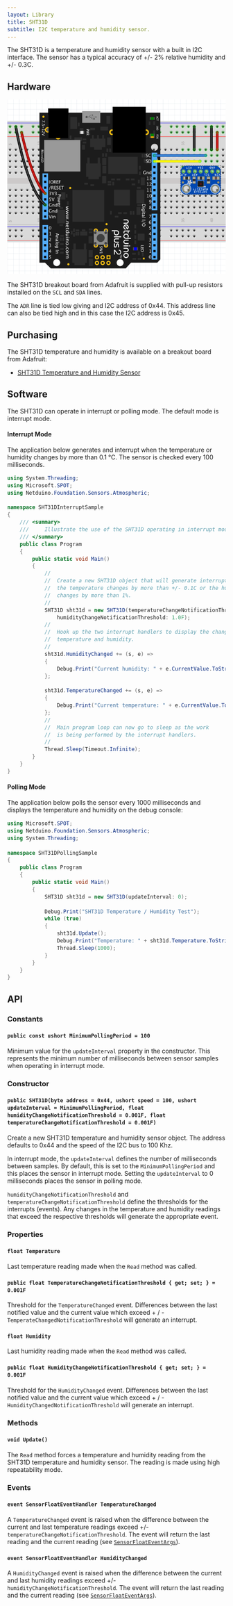 ```yaml
---
layout: Library
title: SHT31D
subtitle: I2C temperature and humidity sensor.
---
```


The SHT31D is a temperature and humidity sensor with a built in I2C interface.  The sensor has a typical accuracy of +/- 2% relative humidity and +/- 0.3C.

## Hardware

![Adafruit SHT31D on Breadboard](SHT31DOnBreadboard.png)

The SHT31D breakout board from Adafruit is supplied with pull-up resistors installed on the `SCL` and `SDA` lines.

The `ADR` line is tied low giving and I2C address of 0x44.  This address line can also be tied high and in this case the I2C address is 0x45.

## Purchasing

The SHT31D temperature and humidity is available on a breakout board from Adafruit:

* [SHT31D Temperature and Humidity Sensor](https://www.adafruit.com/product/2857)

## Software

The SHT31D can operate in interrupt or polling mode.  The default mode is interrupt mode.

#### Interrupt Mode

The application below generates and interrupt when the temperature or humidity changes by more than 0.1 &deg;C.  The sensor is checked every 100 milliseconds.

```csharp
using System.Threading;
using Microsoft.SPOT;
using Netduino.Foundation.Sensors.Atmospheric;

namespace SHT31DInterruptSample
{
    /// <summary>
    ///     Illustrate the use of the SHT31D operating in interrupt mode.
    /// </summary>
    public class Program
    {
        public static void Main()
        {
            //
            //  Create a new SHT31D object that will generate interrupts when
            //  the temperature changes by more than +/- 0.1C or the humidity
            //  changes by more than 1%.
            //
            SHT31D sht31d = new SHT31D(temperatureChangeNotificationThreshold: 0.1F,
                humidityChangeNotificationThreshold: 1.0F);
            //
            //  Hook up the two interrupt handlers to display the changes in
            //  temperature and humidity.
            //
            sht31d.HumidityChanged += (s, e) =>
            {
                Debug.Print("Current humidity: " + e.CurrentValue.ToString("f2"));
            };

            sht31d.TemperatureChanged += (s, e) =>
            {
                Debug.Print("Current temperature: " + e.CurrentValue.ToString("f2"));
            };
            //
            //  Main program loop can now go to sleep as the work
            //  is being performed by the interrupt handlers.
            //
            Thread.Sleep(Timeout.Infinite);
        }
    }
}
```

#### Polling Mode

The application below polls the sensor every 1000 milliseconds and displays the temperature and humidity on the debug console:

```csharp
using Microsoft.SPOT;
using Netduino.Foundation.Sensors.Atmospheric;
using System.Threading;

namespace SHT31DPollingSample
{
    public class Program
    {
        public static void Main()
        {
            SHT31D sht31d = new SHT31D(updateInterval: 0);

            Debug.Print("SHT31D Temperature / Humidity Test");
            while (true)
            {
                sht31d.Update();
                Debug.Print("Temperature: " + sht31d.Temperature.ToString("f2") + ", Humidity: " + sht31d.Humidity.ToString("f2"));
                Thread.Sleep(1000);
            }
        }
    }
}
```

## API

### Constants

#### `public const ushort MinimumPollingPeriod = 100`

Minimum value for the `updateInterval` property in the constructor.  This represents the minimum number of milliseconds between sensor samples when operating in interrupt mode.

### Constructor

#### `public SHT31D(byte address = 0x44, ushort speed = 100, ushort updateInterval = MinimumPollingPeriod, float humidityChangeNotificationThreshold = 0.001F, float temperatureChangeNotificationThreshold = 0.001F)`

Create a new SHT31D temperature and humidity sensor object.  The address defaults to 0x44 and the speed of the I2C bus to 100 Khz.

In interrupt mode, the `updateInterval` defines the number of milliseconds between samples.  By default, this is set to the `MinimumPollingPeriod` and this places the sensor in interrupt mode.  Setting the `updateInterval` to 0 milliseconds places the sensor in polling mode.

`humidityChangeNotificationThreshold` and `temperatureChangeNotificationThreshold` define the thresholds for the interrupts (events).  Any changes in the temperature and humidity readings that exceed the respective thresholds will generate the appropriate event.

### Properties

#### `float Temperature`

Last temperature reading made when the `Read` method was called.

#### `public float TemperatureChangeNotificationThreshold { get; set; } = 0.001F`

Threshold for the `TemperatureChanged` event.  Differences between the last notified value and the current value which exceed + / - `TemperateChangedNotificationThreshold` will generate an interrupt.

#### `float Humidity`

Last humidity reading made when the `Read` method was called.

#### `public float HumidityChangeNotificationThreshold { get; set; } = 0.001F`

Threshold for the `HumidityChanged` event.  Differences between the last notified value and the current value which exceed + / - `HumidityChangedNotificationThreshold` will generate an interrupt.

### Methods

#### `void Update()`

The `Read` method forces a temperature and humidity reading from the SHT31D temperature and humidity sensor.  The reading is made using high repeatability mode.

### Events

#### `event SensorFloatEventHandler TemperatureChanged`

A `TemperatureChanged` event is raised when the difference between the current and last temperature readings exceed +/- `temperatureChangeNotificationThreshold`.  The event will return the last reading and the current reading (see [`SensorFloatEventArgs`](/API/Sensors/SensorFloatEventArgs)).

#### `event SensorFloatEventHandler HumidityChanged`

A `HumidityChanged` event is raised when the difference between the current and last humidity readings exceed +/- `humidityChangeNotificationThreshold`.  The event will return the last reading and the current reading (see [`SensorFloatEventArgs`](/API/Sensors/SensorFloatEventArgs)).
